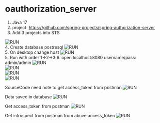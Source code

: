 # oauthorization_server

1. Java 17 
2. project: https://github.com/spring-projects/spring-authorization-server 
3. Add 3 projects into STS
<img src="/docs/0_add_projects2_sts.PNG" alt="RUN"/>
<br/>
4. Create database postresql 
<img src="/docs/2_db_after_run.PNG" alt="RUN"/>
<br/>
5. On desktop change host
<img src="/docs/1_config_host_local.PNG" alt="RUN"/>
<br/>
5. Run with order 1->2->3
6. open localhost:8080
username/pass: admin/admin
<img src="/docs/3_login_8080.PNG" alt="RUN"/>
<br/>
<img src="/docs/4_login_success.PNG" alt="RUN"/>
<br/>
<img src="/docs/5_code.PNG" alt="RUN"/>
<br/>
<img src="/docs/6_return.PNG" alt="RUN"/>
<br/>

SourceCode need note to get access_token from postman
<img src="/docs/7_login_token.PNG" alt="RUN"/>
<br/>

Data saved in database
<img src="/docs/8_login_token_db.PNG" alt="RUN"/>
<br/>

Get access_token from postman
<img src="/docs/9_token_api.PNG" alt="RUN"/>
<br/>

Get introspect from postman from above access_token
<img src="/docs/10_instropect.PNG" alt="RUN"/>
<br/>